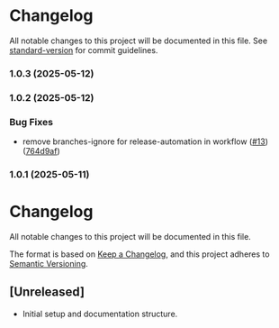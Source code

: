 # Changelog

All notable changes to this project will be documented in this file. See [standard-version](https://github.com/conventional-changelog/standard-version) for commit guidelines.

### 1.0.3 (2025-05-12)

### 1.0.2 (2025-05-12)


### Bug Fixes

* remove branches-ignore for release-automation in workflow ([#13](https://github.com/Zyoruk/copilot-instructions/issues/13)) ([764d9af](https://github.com/Zyoruk/copilot-instructions/commit/764d9af2377772d55761b9a4a9a322de3e331878))

### 1.0.1 (2025-05-11)

# Changelog

All notable changes to this project will be documented in this file.

The format is based on [Keep a Changelog](https://keepachangelog.com/en/1.0.0/),
and this project adheres to [Semantic Versioning](https://semver.org/spec/v2.0.0.html).

## [Unreleased]
- Initial setup and documentation structure.
